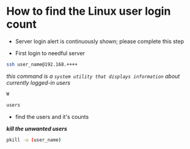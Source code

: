 # How to find the Linux user login count

* Server login alert is continuously shown; please complete this step

* First login to needful server

```bash
ssh user_name@192.168.++++
```

 _this command is a `system utility that displays information` about currently logged-in users_

```bash
W
```
```cmd
users
```

* find the users and it's counts

**_kill the unwanted users_**

```bash
pkill -u (user_name)
```

